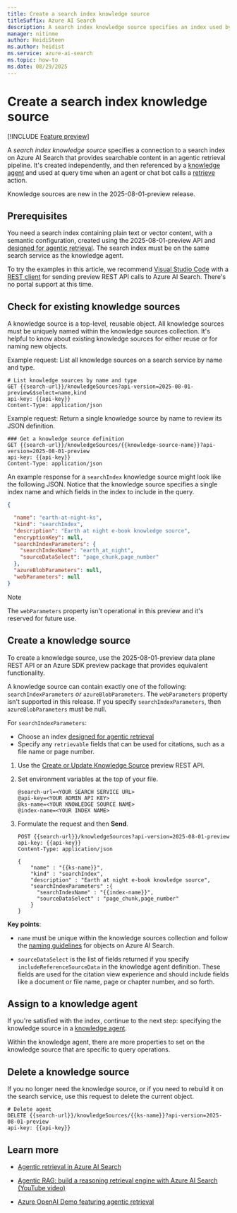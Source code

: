 ```yaml
---
title: Create a search index knowledge source
titleSuffix: Azure AI Search
description: A search index knowledge source specifies an index used by a knowledge agent for agentic retrieval workloads.
manager: nitinme
author: HeidiSteen
ms.author: heidist
ms.service: azure-ai-search
ms.topic: how-to
ms.date: 08/29/2025
---
```


# Create a search index knowledge source

[!INCLUDE [Feature preview](./includes/previews/preview-generic.md)]

A *search index knowledge source* specifies a connection to a search index on Azure AI Search that provides searchable content in an agentic retrieval pipeline. It's created independently, and then referenced by a [knowledge agent](search-agentic-retrieval-how-to-create.md) and used at query time when an agent or chat bot calls a [retrieve](/rest/api/searchservice/knowledge-retrieval/retrieve?view=rest-searchservice-2025-08-01-preview&preserve-view=true) action.

Knowledge sources are new in the 2025-08-01-preview release.

## Prerequisites

You need a search index containing plain text or vector content, with a semantic configuration, created using the 2025-08-01-preview API and [designed for agentic retrieval](search-agentic-retrieval-how-to-index.md). The search index must be on the same search service as the knowledge agent.

To try the examples in this article, we recommend [Visual Studio Code](https://code.visualstudio.com/download) with a [REST client](https://marketplace.visualstudio.com/items?itemName=humao.rest-client) for sending preview REST API calls to Azure AI Search. There's no portal support at this time.

## Check for existing knowledge sources

A knowledge source is a top-level, reusable object. All knowledge sources must be uniquely named within the knowledge sources collection. It's helpful to know about existing knowledge sources for either reuse or for naming new objects.

Example request: List all knowledge sources on a search service by name and type.

```http
# List knowledge sources by name and type
GET {{search-url}}/knowledgeSources?api-version=2025-08-01-preview&$select=name,kind
api-key: {{api-key}}
Content-Type: application/json
```

Example request: Return a single knowledge source by name to review its JSON definition.

```http
### Get a knowledge source definition
GET {{search-url}}/knowledgeSources/{{knowledge-source-name}}?api-version=2025-08-01-preview
api-key: {{api-key}}
Content-Type: application/json
```

An example response for a `searchIndex` knowledge source might look like the following JSON. Notice that the knowledge source specifies a single index name and which fields in the index to include in the query.

```json
{

  "name": "earth-at-night-ks",
  "kind": "searchIndex",
  "description": "Earth at night e-book knowledge source",
  "encryptionKey": null,
  "searchIndexParameters": {
    "searchIndexName": "earth_at_night",
    "sourceDataSelect": "page_chunk,page_number"
  },
  "azureBlobParameters": null,
  "webParameters": null
}
```

> [!NOTE]
> The `webParameters` property isn't operational in this preview and it's reserved for future use.

## Create a knowledge source

To create a knowledge source, use the 2025-08-01-preview data plane REST API or an Azure SDK preview package that provides equivalent functionality.

A knowledge source can contain exactly one of the following: `searchIndexParameters` *or* `azureBlobParameters`. The `webParameters` property isn't supported in this release. If you specify `searchIndexParameters`, then `azureBlobParameters` must be null.

For `searchIndexParameters`:

+ Choose an index [designed for agentic retrieval](search-agentic-retrieval-how-to-index.md)
+ Specify any `retrievable` fields that can be used for citations, such as a file name or page number.

1. Use the [Create or Update Knowledge Source](/rest/api/searchservice/knowledge-sources/create-or-update?view=rest-searchservice-2025-08-01-preview&preserve-view=true) preview REST API.

1. Set environment variables at the top of your file.

    ```http
    @search-url=<YOUR SEARCH SERVICE URL>
    @api-key=<YOUR ADMIN API KEY>
    @ks-name=<YOUR KNOWLEDGE SOURCE NAME>
    @index-name=<YOUR INDEX NAME>
    ```

1. Formulate the request and then **Send**.

    ```http
    POST {{search-url}}/knowledgeSources?api-version=2025-08-01-preview
    api-key: {{api-key}}
    Content-Type: application/json
    
    {
        "name" : "{{ks-name}}",
        "kind" : "searchIndex",
        "description" : "Earth at night e-book knowledge source",
        "searchIndexParameters" :{
          "searchIndexName" : "{{index-name}}",
          "sourceDataSelect" : "page_chunk,page_number"
        }
    }
    ```

**Key points**:

+ `name` must be unique within the knowledge sources collection and follow the [naming guidelines](/rest/api/searchservice/naming-rules) for objects on Azure AI Search.

+ `sourceDataSelect` is the list of fields returned if you specify `includeReferenceSourceData` in the knowledge agent definition. These fields are used for the citation view experience and should include fields like a document or file name, page or chapter number, and so forth.

## Assign to a knowledge agent

If you're satisfied with the index, continue to the next step: specifying the knowledge source in a [knowledge agent](search-agentic-retrieval-how-to-create.md).

Within the knowledge agent, there are more properties to set on the knowledge source that are specific to query operations.

## Delete a knowledge source

If you no longer need the knowledge source, or if you need to rebuild it on the search service, use this request to delete the current object.

```http
# Delete agent
DELETE {{search-url}}/knowledgeSources/{{ks-name}}?api-version=2025-08-01-preview
api-key: {{api-key}}
```

## Learn more

+ [Agentic retrieval in Azure AI Search](search-agentic-retrieval-concept.md)

+ [Agentic RAG: build a reasoning retrieval engine with Azure AI Search (YouTube video)](https://www.youtube.com/watch?v=PeTmOidqHM8)

+ [Azure OpenAI Demo featuring agentic retrieval](https://github.com/Azure-Samples/azure-search-openai-demo)
